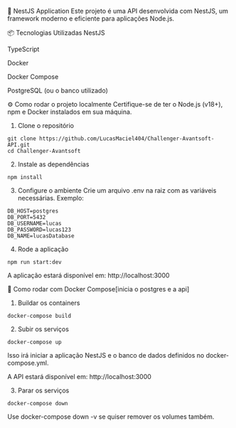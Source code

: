 🚀 NestJS Application
Este projeto é uma API desenvolvida com NestJS, um framework moderno e eficiente para aplicações Node.js.

📦 Tecnologias Utilizadas
NestJS

TypeScript

Docker

Docker Compose

PostgreSQL (ou o banco utilizado)

⚙️ Como rodar o projeto localmente
Certifique-se de ter o Node.js (v18+), npm e Docker instalados em sua máquina.

1. Clone o repositório
```
git clone https://github.com/LucasMaciel404/Challenger-Avantsoft-API.git
cd Challenger-Avantsoft
```
2. Instale as dependências
```
npm install
```
3. Configure o ambiente
Crie um arquivo .env na raiz com as variáveis necessárias. Exemplo:
```
DB_HOST=postgres
DB_PORT=5432
DB_USERNAME=lucas
DB_PASSWORD=lucas123
DB_NAME=lucasDatabase

```
4. Rode a aplicação
```
npm run start:dev
```
A aplicação estará disponível em: http://localhost:3000

🐳 Como rodar com Docker Compose[inicia o postgres e a api]
1. Buildar os containers
```
docker-compose build
```
2. Subir os serviços
```
docker-compose up
```
Isso irá iniciar a aplicação NestJS e o banco de dados definidos no docker-compose.yml.

A API estará disponível em: http://localhost:3000

3. Parar os serviços
```
docker-compose down
```
Use docker-compose down -v se quiser remover os volumes também.

